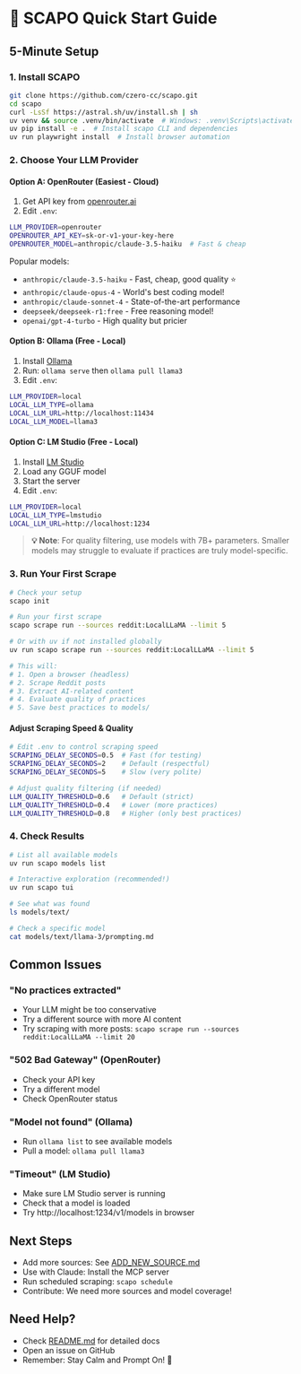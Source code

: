 # 🚀 SCAPO Quick Start Guide

## 5-Minute Setup

### 1. Install SCAPO
```bash
git clone https://github.com/czero-cc/scapo.git
cd scapo
curl -LsSf https://astral.sh/uv/install.sh | sh
uv venv && source .venv/bin/activate  # Windows: .venv\Scripts\activate
uv pip install -e .  # Install scapo CLI and dependencies
uv run playwright install  # Install browser automation
```

### 2. Choose Your LLM Provider

#### Option A: OpenRouter (Easiest - Cloud)
1. Get API key from [openrouter.ai](https://openrouter.ai/)
2. Edit `.env`:
```bash
LLM_PROVIDER=openrouter
OPENROUTER_API_KEY=sk-or-v1-your-key-here
OPENROUTER_MODEL=anthropic/claude-3.5-haiku  # Fast & cheap
```

Popular models:
- `anthropic/claude-3.5-haiku` - Fast, cheap, good quality ⭐
- `anthropic/claude-opus-4` - World's best coding model!
- `anthropic/claude-sonnet-4` - State-of-the-art performance
- `deepseek/deepseek-r1:free` - Free reasoning model!
- `openai/gpt-4-turbo` - High quality but pricier

#### Option B: Ollama (Free - Local)
1. Install [Ollama](https://ollama.com/)
2. Run: `ollama serve` then `ollama pull llama3`
3. Edit `.env`:
```bash
LLM_PROVIDER=local
LOCAL_LLM_TYPE=ollama
LOCAL_LLM_URL=http://localhost:11434
LOCAL_LLM_MODEL=llama3
```

#### Option C: LM Studio (Free - Local)
1. Install [LM Studio](https://lmstudio.ai/)
2. Load any GGUF model
3. Start the server
4. Edit `.env`:
```bash
LLM_PROVIDER=local
LOCAL_LLM_TYPE=lmstudio
LOCAL_LLM_URL=http://localhost:1234
```

> **💡 Note**: For quality filtering, use models with 7B+ parameters. Smaller models may struggle to evaluate if practices are truly model-specific.

### 3. Run Your First Scrape
```bash
# Check your setup
scapo init

# Run your first scrape
scapo scrape run --sources reddit:LocalLLaMA --limit 5

# Or with uv if not installed globally
uv run scapo scrape run --sources reddit:LocalLLaMA --limit 5

# This will:
# 1. Open a browser (headless)
# 2. Scrape Reddit posts
# 3. Extract AI-related content
# 4. Evaluate quality of practices
# 5. Save best practices to models/
```

#### Adjust Scraping Speed & Quality
```bash
# Edit .env to control scraping speed
SCRAPING_DELAY_SECONDS=0.5  # Fast (for testing)
SCRAPING_DELAY_SECONDS=2    # Default (respectful)
SCRAPING_DELAY_SECONDS=5    # Slow (very polite)

# Adjust quality filtering (if needed)
LLM_QUALITY_THRESHOLD=0.6   # Default (strict)
LLM_QUALITY_THRESHOLD=0.4   # Lower (more practices)
LLM_QUALITY_THRESHOLD=0.8   # Higher (only best practices)
```

### 4. Check Results
```bash
# List all available models
uv run scapo models list

# Interactive exploration (recommended!)
uv run scapo tui

# See what was found
ls models/text/

# Check a specific model
cat models/text/llama-3/prompting.md
```

## Common Issues

### "No practices extracted"
- Your LLM might be too conservative
- Try a different source with more AI content
- Try scraping with more posts: `scapo scrape run --sources reddit:LocalLLaMA --limit 20`

### "502 Bad Gateway" (OpenRouter)
- Check your API key
- Try a different model
- Check OpenRouter status

### "Model not found" (Ollama)
- Run `ollama list` to see available models
- Pull a model: `ollama pull llama3`

### "Timeout" (LM Studio)
- Make sure LM Studio server is running
- Check that a model is loaded
- Try http://localhost:1234/v1/models in browser

## Next Steps

- Add more sources: See [ADD_NEW_SOURCE.md](docs/ADD_NEW_SOURCE.md)
- Use with Claude: Install the MCP server
- Run scheduled scraping: `scapo schedule`
- Contribute: We need more sources and model coverage!

## Need Help?

- Check [README.md](README.md) for detailed docs
- Open an issue on GitHub
- Remember: Stay Calm and Prompt On! 🧘